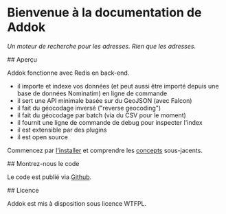 # Bienvenue à la documentation de Addok

*Un moteur de recherche pour les adresses. Rien que les adresses.*

## Aperçu

Addok fonctionne avec Redis en back-end.

- il importe et indexe vos données (et peut aussi être importé depuis une base de données Nominatim) en ligne de commande
- il sert une API minimale basée sur du GeoJSON (avec Falcon)
- il fait du géocodage inversé ("reverse geocoding")
- il fait du géocodage par batch (via du CSV pour le moment)
- il fournit une ligne de commande de debug pour inspecter l'index
- il est extensible par des plugins
- il est open source

Commencez par [l'installer](install.md) et comprendre les [concepts](concepts.md) sous-jacents.

## Montrez-nous le code

Le code est publié via [Github](https://github.com/etalab/addok/).

## Licence

Addok est mis à disposition sous licence WTFPL.
